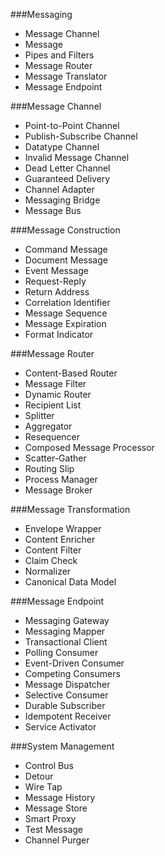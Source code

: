 ###Messaging
- Message Channel
- Message
- Pipes and Filters
- Message Router
- Message Translator
- Message Endpoint

###Message Channel

- Point-to-Point Channel
- Publish-Subscribe Channel
- Datatype Channel
- Invalid Message Channel
- Dead Letter Channel
- Guaranteed Delivery
- Channel Adapter
- Messaging Bridge
- Message Bus

###Message Construction
- Command Message
- Document Message
- Event Message
- Request-Reply
- Return Address
- Correlation Identifier
- Message Sequence
- Message Expiration
- Format Indicator

###Message Router
- Content-Based Router
- Message Filter
- Dynamic Router
- Recipient List
- Splitter
- Aggregator
- Resequencer
- Composed Message Processor
- Scatter-Gather
- Routing Slip
- Process Manager
- Message Broker

###Message Transformation
- Envelope Wrapper
- Content Enricher
- Content Filter
- Claim Check
- Normalizer
- Canonical Data Model

###Message Endpoint
- Messaging Gateway
- Messaging Mapper
- Transactional Client
- Polling Consumer
- Event-Driven Consumer
- Competing Consumers
- Message Dispatcher
- Selective Consumer
- Durable Subscriber
- Idempotent Receiver
- Service Activator

###System Management
- Control Bus
- Detour
- Wire Tap
- Message History
- Message Store
- Smart Proxy
- Test Message
- Channel Purger